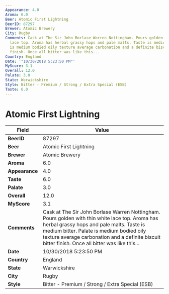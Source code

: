 ```yaml
---
Appearance: 4.0
Aroma: 6.0
Beer: Atomic First Lightning
BeerID: 87297
Brewer: Atomic Brewery
City: Rugby
Comments: Cask at The Sir John Borlase Warren Nottingham. Pours golden with thin white
  lace top. Aroma has herbal grassy hops and pale malts. Taste is medium bitter. Palate
  is medium bodied oily texture average carbonation and a definite biscuit bitter
  finish. Once all bitter was like this...
Country: England
Date: '"10/30/2018 5:23:50 PM"'
MyScore: 3.1
Overall: 12.0
Palate: 3.0
State: Warwickshire
Style: Bitter - Premium / Strong / Extra Special (ESB)
Taste: 6.0
---
```


# Atomic First Lightning

| Field         | Value |
|---------------|-------|
| **BeerID** | 87297 |
| **Beer** | Atomic First Lightning |
| **Brewer** | Atomic Brewery |
| **Aroma** | 6.0 |
| **Appearance** | 4.0 |
| **Taste** | 6.0 |
| **Palate** | 3.0 |
| **Overall** | 12.0 |
| **MyScore** | 3.1 |
| **Comments** | Cask at The Sir John Borlase Warren Nottingham. Pours golden with thin white lace top. Aroma has herbal grassy hops and pale malts. Taste is medium bitter. Palate is medium bodied oily texture average carbonation and a definite biscuit bitter finish. Once all bitter was like this... |
| **Date** | 10/30/2018 5:23:50 PM |
| **Country** | England |
| **State** | Warwickshire |
| **City** | Rugby |
| **Style** | Bitter - Premium / Strong / Extra Special (ESB) |
